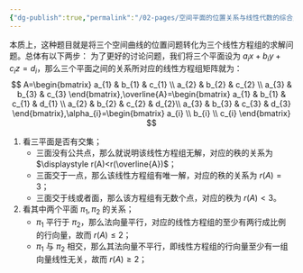 ```yaml
---
{"dg-publish":true,"permalink":"/02-pages/空间平面的位置关系与线性代数的综合/","tags":["personal/blog","线性代数/线性方程组","math/高等数学"]}
---
```


本质上，这种题目就是将三个空间曲线的位置问题转化为三个线性方程组的求解问题。总体有以下两步：
为了更好的讨论问题，我们将三个平面设为 $\displaystyle a_{i}x+b_{i}y+c_{i}z=d_{i}$，那么三个平面之间的关系所对应的线性方程组矩阵就为：
$$
A=\begin{bmatrix}
a_{1} & b_{1} & c_{1} \\
a_{2} & b_{2} & c_{2} \\
a_{3} & b_{3} & c_{3}
\end{bmatrix},\overline{A}=\begin{bmatrix}
a_{1} & b_{1} & c_{1} & d_{1} \\
a_{2} & b_{2} & c_{2} & d_{2}\\
a_{3} & b_{3} & c_{3} & d_{3}
\end{bmatrix},\alpha_{i}=\begin{bmatrix}
a_{i} \\
b_{i} \\
c_{i}
\end{bmatrix}
$$

1. 看三平面是否有交集；
	- 三面没有公共点，那么就说明该线性方程组无解，对应的秩的关系为 $\displaystyle r(A)<r(\overline{A})$；
	- 三面交于一点，那么该线性方程组有唯一解，对应的秩的关系为 $\displaystyle r(A)=3$；
	- 三面交于线或者面，那么该方程组有无数个点，对应的秩为 $\displaystyle r(A)<3$。
1. 看其中两个平面 $\displaystyle \pi_{1},\pi_{2}$ 的关系；
	- $\displaystyle \pi_{1}$ 平行于 $\displaystyle \pi_{2}$，那么法向量平行，对应的线性方程组的至少有两行成比例的行向量，故而 $\displaystyle r(A)\leq 2$；
	- $\displaystyle \pi_{1}$ 与 $\displaystyle \pi_{2}$ 相交，那么其法向量不平行，即线性方程组的行向量至少有一组向量线性无关，故而 $\displaystyle r(A)\geq 2$；